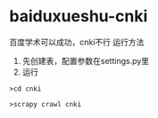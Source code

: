 # baiduxueshu-cnki
百度学术可以成功，cnki不行
运行方法
1. 先创建表，配置参数在settings.py里
2. 运行

`>cd cnki`  
  
`>scrapy crawl cnki`  
